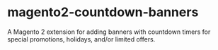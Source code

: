 # magento2-countdown-banners
A Magento 2 extension for adding banners with countdown timers for special promotions, holidays, and/or limited offers.
